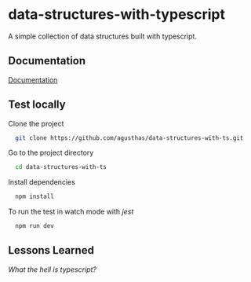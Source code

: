 # data-structures-with-typescript

A simple collection of data structures built with typescript.

## Documentation

[Documentation](https://agusthas.github.io/data-structures-with-ts/)

## Test locally

Clone the project

```bash
  git clone https://github.com/agusthas/data-structures-with-ts.git
```

Go to the project directory

```bash
  cd data-structures-with-ts
```

Install dependencies

```bash
  npm install
```

To run the test in watch mode with _jest_

```bash
  npm run dev
```

## Lessons Learned

_What the hell is typescript?_
